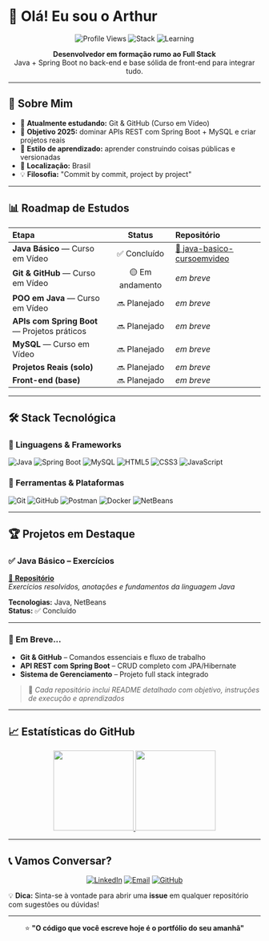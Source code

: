 # 👋 Olá! Eu sou o Arthur

<div align="center">

![Profile Views](https://komarev.com/ghpvc/?username=arthurronaldodasilvaa-commits&style=flat-square&color=blueviolet)
![Stack](https://img.shields.io/badge/foco-Java%20%7C%20Spring%20Boot%20%7C%20MySQL-blue?style=flat-square)
![Learning](https://img.shields.io/badge/aprendendo-Git%20%26%20GitHub-yellow?style=flat-square)

**Desenvolvedor em formação rumo ao Full Stack**  
Java + Spring Boot no back-end e base sólida de front-end para integrar tudo.

</div>

---

## 🎯 Sobre Mim

- 🌱 **Atualmente estudando:** Git & GitHub (Curso em Vídeo)
- 🚀 **Objetivo 2025:** dominar APIs REST com Spring Boot + MySQL e criar projetos reais
- 📖 **Estilo de aprendizado:** aprender construindo coisas públicas e versionadas
- 📍 **Localização:** Brasil
- 💡 **Filosofia:** "Commit by commit, project by project"

---

## 📊 Roadmap de Estudos

| Etapa | Status | Repositório |
|:------|:------:|:------------|
| **Java Básico** — Curso em Vídeo | ✅ Concluído | [🔗 java-basico-cursoemvideo](https://github.com/arthurronaldodasilvaa-commits/java-basico-cursoemvideo) |
| **Git & GitHub** — Curso em Vídeo | 🟡 Em andamento | *em breve* |
| **POO em Java** — Curso em Vídeo | 🔜 Planejado | *em breve* |
| **APIs com Spring Boot** — Projetos práticos | 🔜 Planejado | *em breve* |
| **MySQL** — Curso em Vídeo | 🔜 Planejado | *em breve* |
| **Projetos Reais (solo)** | 🔜 Planejado | *em breve* |
| **Front-end (base)** | 🔜 Planejado | *em breve* |

---

## 🛠️ Stack Tecnológica

### 🧩 Linguagens & Frameworks
![Java](https://img.shields.io/badge/Java-ED8B00?style=for-the-badge&logo=java&logoColor=white)
![Spring Boot](https://img.shields.io/badge/Spring%20Boot-6DB33F?style=for-the-badge&logo=springboot&logoColor=white)
![MySQL](https://img.shields.io/badge/MySQL-005C84?style=for-the-badge&logo=mysql&logoColor=white)
![HTML5](https://img.shields.io/badge/HTML5-E34F26?style=for-the-badge&logo=html5&logoColor=white)
![CSS3](https://img.shields.io/badge/CSS3-1572B6?style=for-the-badge&logo=css3&logoColor=white)
![JavaScript](https://img.shields.io/badge/JavaScript-F7DF1E?style=for-the-badge&logo=javascript&logoColor=black)

### 🔧 Ferramentas & Plataformas
![Git](https://img.shields.io/badge/Git-F05032?style=for-the-badge&logo=git&logoColor=white)
![GitHub](https://img.shields.io/badge/GitHub-181717?style=for-the-badge&logo=github&logoColor=white)
![Postman](https://img.shields.io/badge/Postman-FF6C37?style=for-the-badge&logo=postman&logoColor=white)
![Docker](https://img.shields.io/badge/Docker-2496ED?style=for-the-badge&logo=docker&logoColor=white)
![NetBeans](https://img.shields.io/badge/NetBeans-1B6AC6?style=for-the-badge&logo=apache-netbeans-ide&logoColor=white)

---

## 🏆 Projetos em Destaque

### ✅ Java Básico – Exercícios
[🔗 **Repositório**](https://github.com/arthurronaldodasilvaa-commits/java-basico-cursoemvideo)  
*Exercícios resolvidos, anotações e fundamentos da linguagem Java*

**Tecnologias:** Java, NetBeans  
**Status:** ✅ Concluído

---

### 🚧 Em Breve...
- **Git & GitHub** – Comandos essenciais e fluxo de trabalho
- **API REST com Spring Boot** – CRUD completo com JPA/Hibernate
- **Sistema de Gerenciamento** – Projeto full stack integrado

> 📝 *Cada repositório inclui README detalhado com objetivo, instruções de execução e aprendizados*

---

## 📈 Estatísticas do GitHub

<div align="center">

<a href="https://github.com/arthurronaldodasilvaa-commits">
  <img height="160" src="https://github-readme-stats.vercel.app/api?username=arthurronaldodasilvaa-commits&show_icons=true&theme=radical&hide_border=true&bg_color=00000000" />
</a>
<a href="https://github.com/arthurronaldodasilvaa-commits">
  <img height="160" src="https://github-readme-stats.vercel.app/api/top-langs/?username=arthurronaldodasilvaa-commits&layout=compact&theme=radical&hide_border=true&bg_color=00000000&langs_count=8" />
</a>

</div>

---

## 📞 Vamos Conversar?

<div align="center">

[![LinkedIn](https://img.shields.io/badge/LinkedIn-0077B5?style=for-the-badge&logo=linkedin&logoColor=white)](https://www.linkedin.com/in/arthur-ronaldo-051772383/)
[![Email](https://img.shields.io/badge/Email-D14836?style=for-the-badge&logo=gmail&logoColor=white)](mailto:arthurronaldodasilvaa@gmail.com)
[![GitHub](https://img.shields.io/badge/GitHub-181717?style=for-the-badge&logo=github&logoColor=white)](https://github.com/arthurronaldodasilvaa-commits)

</div>

💡 **Dica:** Sinta-se à vontade para abrir uma **issue** em qualquer repositório com sugestões ou dúvidas!

---

<div align="center">

⭐ **"O código que você escreve hoje é o portfólio do seu amanhã"**

